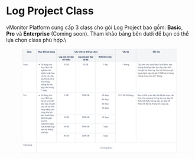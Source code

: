 # Log Project Class

vMonitor Platform cung cấp 3 class cho gói Log Project bao gồm: **Basic**, **Pro** và **Enterprise** (Coming soon). Tham khảo bảng bên dưới để bạn có thể lựa chọn class phù hợp.\


<figure><img src="../../../.gitbook/assets/image (27).png" alt=""><figcaption></figcaption></figure>
